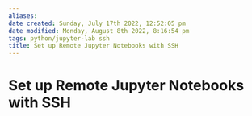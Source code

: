 ```yaml
---
aliases: 
date created: Sunday, July 17th 2022, 12:52:05 pm
date modified: Monday, August 8th 2022, 8:16:54 pm
tags: python/jupyter-lab ssh 
title: Set up Remote Jupyter Notebooks with SSH
---
```


# Set up Remote Jupyter Notebooks with SSH